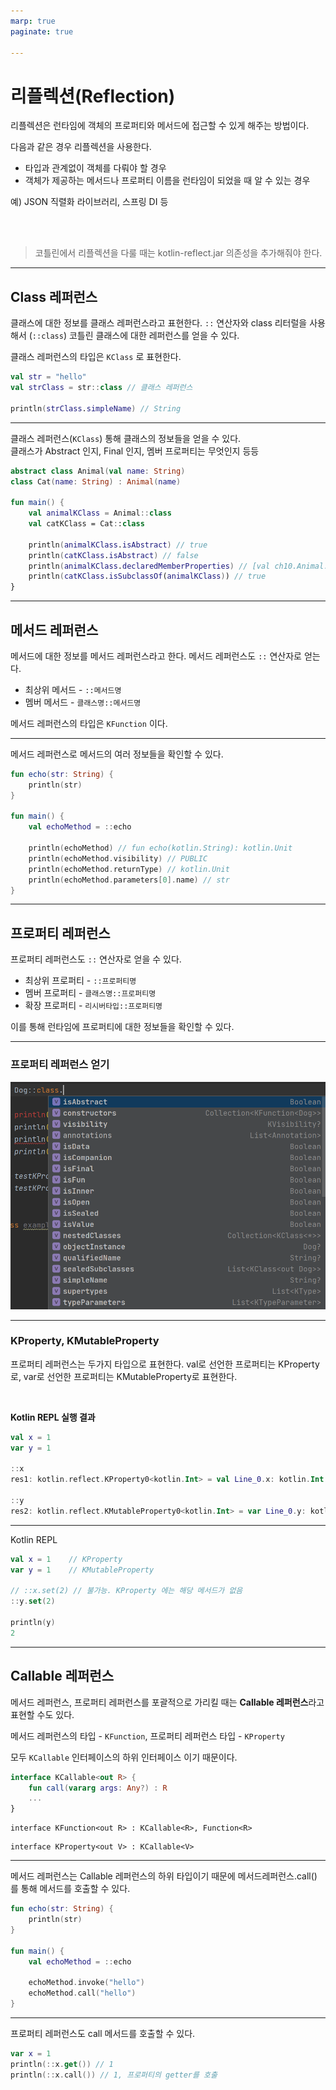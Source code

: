```yaml
---
marp: true
paginate: true

---
```



# 리플렉션(Reflection)

리플렉션은 런타임에 객체의 프로퍼티와 메서드에 접근할 수 있게 해주는 방법이다.  

다음과 같은 경우 리플렉션을 사용한다.  
* 타입과 관계없이 객체를 다뤄야 할 경우
* 객체가 제공하는 메서드나 프로퍼티 이름을 런타임이 되었을 때 알 수 있는 경우

예) JSON 직렬화 라이브러리, 스프링 DI 등

<br><br>

> 코틀린에서 리플렉션을 다룰 때는 kotlin-reflect.jar 의존성을 추가해줘야 한다.

---

## Class 레퍼런스
클래스에 대한 정보를 클래스 레퍼런스라고 표현한다.
`::` 연산자와 class 리터럴을 사용해서 (`::class`) 코틀린 클래스에 대한 레퍼런스를 얻을 수 있다.

클래스 레퍼런스의 타입은 `KClass` 로 표현한다.

```kotlin
val str = "hello"
val strClass = str::class // 클래스 레퍼런스

println(strClass.simpleName) // String

```

---

클래스 레퍼런스(`KClass`) 통해 클래스의 정보들을 얻을 수 있다.  
클래스가 Abstract 인지, Final 인지, 멤버 프로퍼티는 무엇인지 등등

```kotlin
abstract class Animal(val name: String)
class Cat(name: String) : Animal(name)

fun main() {
    val animalKClass = Animal::class
    val catKClass = Cat::class

    println(animalKClass.isAbstract) // true
    println(catKClass.isAbstract) // false
    println(animalKClass.declaredMemberProperties) // [val ch10.Animal.name: kotlin.String]
    println(catKClass.isSubclassOf(animalKClass)) // true
}
```

---
## 메서드 레퍼런스
메서드에 대한 정보를 메서드 레퍼런스라고 한다.
메서드 레퍼런스도 `::` 연산자로 얻는다.
- 최상위 메서드 - `::메서드명`
- 멤버 메서드 - `클래스명::메서드명`

메서드 레퍼런스의 타입은 `KFunction` 이다.

---

메서드 레퍼런스로 메서드의 여러 정보들을 확인할 수 있다.

```kotlin
fun echo(str: String) {
    println(str)
}

fun main() {
    val echoMethod = ::echo

    println(echoMethod) // fun echo(kotlin.String): kotlin.Unit
    println(echoMethod.visibility) // PUBLIC
    println(echoMethod.returnType) // kotlin.Unit
    println(echoMethod.parameters[0].name) // str
}
```

---

## 프로퍼티 레퍼런스
프로퍼티 레퍼런스도 `::` 연산자로 얻을 수 있다.
- 최상위 프로퍼티 - `::프로퍼티명`
- 멤버 프로퍼티 - `클래스명::프로퍼티명`
- 확장 프로퍼티 - `리시버타입::프로퍼티명`

이를 통해 런타임에 프로퍼티에 대한 정보들을 확인할 수 있다.

---
### 프로퍼티 레퍼런스 얻기
![](proprety_reference.png)

---
### KProperty, KMutableProperty
프로퍼티 레퍼런스는 두가지 타입으로 표현한다.
val로 선언한 프로퍼티는 KProperty로,
var로 선언한 프로퍼티는 KMutableProperty로 표현한다.

<br>

**Kotlin REPL 실행 결과**
```kotlin
val x = 1
var y = 1

::x
res1: kotlin.reflect.KProperty0<kotlin.Int> = val Line_0.x: kotlin.Int

::y
res2: kotlin.reflect.KMutableProperty0<kotlin.Int> = var Line_0.y: kotlin.Int
```

---

Kotlin REPL
```kotlin
val x = 1    // KProperty
var y = 1    // KMutableProperty

// ::x.set(2) // 불가능. KProperty 에는 해당 메서드가 없음
::y.set(2) 

println(y)
2 

```

---

## Callable 레퍼런스
메서드 레퍼런스, 프로퍼티 레퍼런스를 포괄적으로 가리킬 때는 
**Callable 레퍼런스**라고 표현할 수도 있다.

메서드 레퍼런스의 타입 - `KFunction`, 프로퍼티 레퍼런스 타입 - `KProperty`

모두 `KCallable` 인터페이스의 하위 인터페이스 이기 때문이다.

```kotlin
interface KCallable<out R> {
    fun call(vararg args: Any?) : R
    ...
}
```
```
interface KFunction<out R> : KCallable<R>, Function<R>
```
```
interface KProperty<out V> : KCallable<V>
```
---

메서드 레퍼런스는 Callable 레퍼런스의 하위 타입이기 때문에 
메서드레퍼런스.call() 를 통해 메서드를 호출할 수 있다.

```kotlin
fun echo(str: String) {
    println(str)
}

fun main() {
    val echoMethod = ::echo

    echoMethod.invoke("hello")
    echoMethod.call("hello")
}
```

---
프로퍼티 레퍼런스도 call 메서드를 호출할 수 있다.
```kotlin
var x = 1
println(::x.get()) // 1
println(::x.call()) // 1, 프로퍼티의 getter를 호출
```
